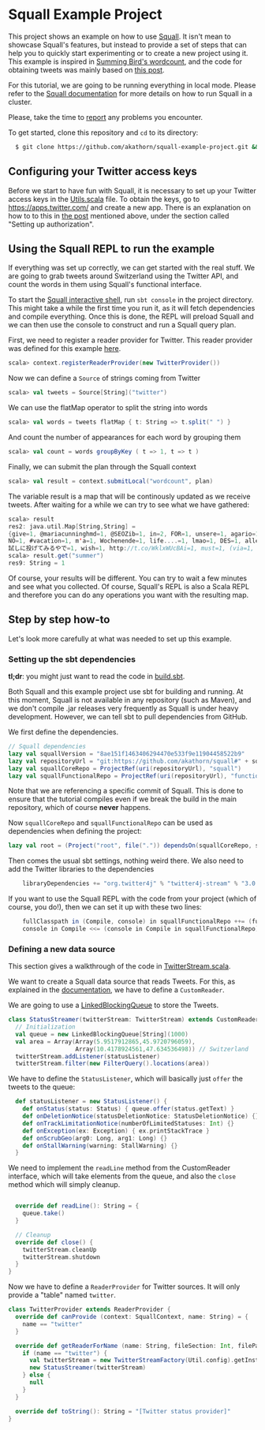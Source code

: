 # Squall Example Project
This project shows an example on how to use [Squall](https://github.com/epfldata/squall). It isn't mean to showcase Squall's features, but instead to provide a set of steps that can help you to quickly start experimenting or to create a new project using it. This example is inspired in [Summing Bird's wordcount](https://github.com/twitter/summingbird#getting-started-word-count-with-twitter), and the code for obtaining tweets was mainly based on [this post](https://bcomposes.wordpress.com/2013/02/09/using-twitter4j-with-scala-to-access-streaming-tweets/).

For this tutorial, we are going to be running everything in local mode. Please refer to the [Squall documentation](https://github.com/epfldata/squall/wiki) for more details on how to run Squall in a cluster. 

Please, take the time to [report](https://github.com/akathorn/squall-example-project/issues/new) any problems you encounter.


To get started, clone this repository and `cd` to its directory:
```bash
  $ git clone https://github.com/akathorn/squall-example-project.git && cd squall-example-project
```

## Configuring your Twitter access keys
Before we start to have fun with Squall, it is necessary to set up your Twitter access keys in the [Utils.scala](https://github.com/akathorn/squall-example-project/blob/master/Util.scala) file. To obtain the keys, go to https://apps.twitter.com/ and create a new app. There is an explanation on how to to this in [the post](https://bcomposes.wordpress.com/2013/02/09/using-twitter4j-with-scala-to-access-streaming-tweets/) mentioned above, under the section called "Setting up authorization".

## Using the Squall REPL to run the example
If everything was set up correctly, we can get started with the real stuff. We are going to grab tweets around Switzerland using the Twitter API, and count the words in them using Squall's functional interface.

To start the [Squall interactive shell](https://github.com/epfldata/squall/wiki/Squall-REPL), run `sbt console` in the project directory. This might take a while the first time you run it, as it will fetch dependencies and compile everything. Once this is done, the REPL will preload Squall and we can then use the console to construct and run a Squall query plan.


First, we need to register a reader provider for Twitter. This reader provider was defined for this example [here](https://github.com/akathorn/squall-example-project/blob/master/TwitterStream.scala#L33).
```Scala
scala> context.registerReaderProvider(new TwitterProvider())
```

Now we can define a `Source` of strings coming from Twitter
```Scala
scala> val tweets = Source[String]("twitter")
```

We can use the flatMap operator to split the string into words
```Scala
scala> val words = tweets flatMap { t: String => t.split(" ") }
```

And count the number of appearances for each word by grouping them
```Scala
scala> val count = words groupByKey ( t => 1, t => t )
```

Finally, we can submit the plan through the Squall context

```Scala
scala> val result = context.submitLocal("wordcount", plan)
```

The variable result is a map that will be continously updated as we receive tweets. After waiting for a while we can try to see what we have gathered:


```Scala
scala> result
res2: java.util.Map[String,String] =
{give=1, @mariacunninghmd=1, @SEOZib=1, in=2, FOR=1, unsere=1, agario=1, summer=1, #Controleurs=1, @LindsaySkarda=1, STARFOULLAH=1, @FSGeneva=1, ONT=1, Literally=1, bal=1, experts=1, BEHIND=1, ptn=1, it...=1, BAR.
NO=1, #vacation=1, m'a=1, Wochenende=1, life....=1, lmao=1, DES=1, alle!=1, opens=1, @zephoria=1, delightful=1, up=1, ILS=1, Meer=1, a=1, für=1, fab=1, CHOORON.=1,
試しに投げてみるやで=1, wish=1, http://t.co/WklxWUcBAi=1, must=1, (via=1, Schönes=1, 🇦🇹=1, New=1, tt=1, https://t.co/pcfjrM7RnI=1, PTDDDDDDDDDDDDDR=1, CABINET=1, am=1, @DhariLo=1, the=1, http://t.co/5ZBY0G86U8=1, weekend!=1, enculée=1, of=1, Austria=1, Ostsee-Wellnesshotels:=1, @Netzoekonom=1, downloading=1, #MENA=1, hors=1, @yoichi_nko=1, チューリッヒめっちゃチャリ勢いる=1, et=1, @mojitohowell=1, -=1, ...
scala> result.get("summer")
res9: String = 1
```

Of course, your results will be different. You can try to wait a few minutes and see what you collected. Of course, Squall's REPL is also a Scala REPL and therefore you can do any operations you want with the resulting map.


## Step by step how-to
Let's look more carefully at what was needed to set up this example.

### Setting up the sbt dependencies
**tl;dr**: you might just want to read the code in [build.sbt](https://github.com/akathorn/squall-example-project/blob/master/build.sbt).

Both Squall and this example project use sbt for building and running. At this moment, Squall is not available in any repository (such as Maven), and we don't compile .jar releases very frequently as Squall is under heavy development. However, we can tell sbt to pull dependencies from GitHub.

We first define the dependencies.
```scala
// Squall dependencies
lazy val squallVersion = "8ae151f1463406294470e533f9e11904458522b9"
lazy val repositoryUrl = "git:https://github.com/akathorn/squall#" + squallVersion
lazy val squallCoreRepo = ProjectRef(uri(repositoryUrl), "squall")
lazy val squallFunctionalRepo = ProjectRef(uri(repositoryUrl), "functional")
```
Note that we are referencing a specific commit of Squall. This is done to ensure that the tutorial compiles even if we break the build in the main repository, which of course **never** happens.

Now `squallCoreRepo` and `squallFunctionalRepo` can be used as dependencies when defining the project:
```scala
lazy val root = (Project("root", file(".")) dependsOn(squallCoreRepo, squallFunctionalRepo)).
```

Then comes the usual sbt settings, nothing weird there. We also need to add the Twitter libraries to the dependencies
```scala
    libraryDependencies += "org.twitter4j" % "twitter4j-stream" % "3.0.3",
```

If you want to use the Squall REPL with the code from your project (which of course, you do!), then we can set it up with these two lines:

```scala
    fullClasspath in (Compile, console) in squallFunctionalRepo ++= (fullClasspath in console in Compile).value,
    console in Compile <<= (console in Compile in squallFunctionalRepo)
```


### Defining a new data source
This section gives a walkthrough of the code in [TwitterStream.scala](./TwitterStream.scala).

We want to create a Squall data source that reads Tweets. For this, as explained in the [documentation](https://github.com/epfldata/squall/wiki/Data-Sources#defining-new-data-sources), we have to define a `CustomReader`.

We are going to use a [LinkedBlockingQueue](http://docs.oracle.com/javase/7/docs/api/java/util/concurrent/LinkedBlockingQueue.html) to store the Tweets.

```scala
class StatusStreamer(twitterStream: TwitterStream) extends CustomReader {
  // Initialization
  val queue = new LinkedBlockingQueue[String](1000)
  val area = Array(Array(5.9517912865,45.9720796059),
                   Array(10.4178924561,47.634536498)) // Switzerland
  twitterStream.addListener(statusListener)
  twitterStream.filter(new FilterQuery().locations(area))

```

We have to define the `StatusListener`, which will basically just `offer` the tweets to the queue:
```scala
  def statusListener = new StatusListener() {
    def onStatus(status: Status) { queue.offer(status.getText) }
    def onDeletionNotice(statusDeletionNotice: StatusDeletionNotice) {}
    def onTrackLimitationNotice(numberOfLimitedStatuses: Int) {}
    def onException(ex: Exception) { ex.printStackTrace }
    def onScrubGeo(arg0: Long, arg1: Long) {}
    def onStallWarning(warning: StallWarning) {}
  }
```

We need to implement the `readLine` method from the CustomReader interface, which will take elements from the queue, and also the `close` method which will simply cleanup.
```scala

  override def readLine(): String = {
    queue.take()
  }

  // Cleanup
  override def close() {
    twitterStream.cleanUp
    twitterStream.shutdown
  }
}

```


Now we have to define a `ReaderProvider` for Twitter sources. It will only provide a "table" named `twitter`.
```scala
class TwitterProvider extends ReaderProvider {
  override def canProvide (context: SquallContext, name: String) = {
    name == "twitter"
  }

  override def getReaderForName (name: String, fileSection: Int, fileParts: Int): CustomReader = {
    if (name == "twitter") {
      val twitterStream = new TwitterStreamFactory(Util.config).getInstance
      new StatusStreamer(twitterStream)
    } else {
      null
    }
  }

  override def toString(): String = "[Twitter status provider]"
}
```
